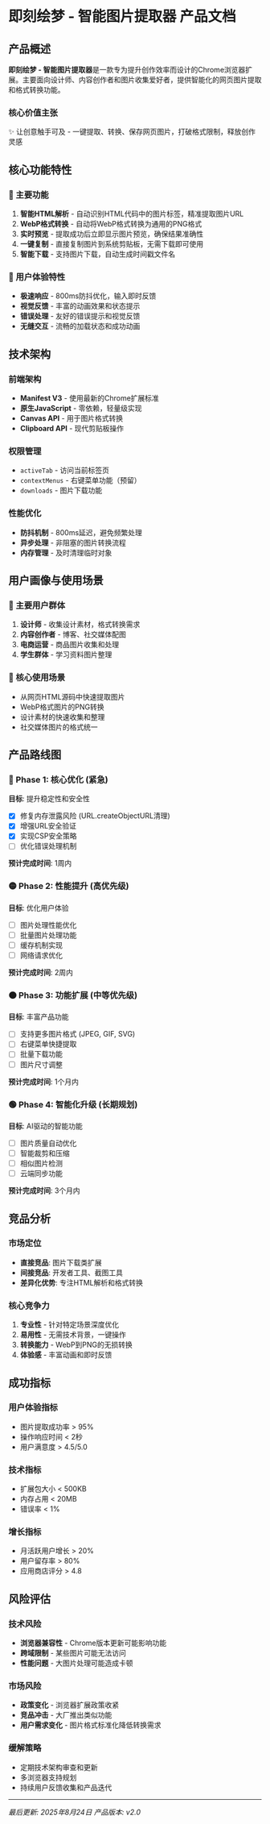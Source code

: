 # 即刻绘梦 - 智能图片提取器 产品文档

## 产品概述

**即刻绘梦 - 智能图片提取器**是一款专为提升创作效率而设计的Chrome浏览器扩展。主要面向设计师、内容创作者和图片收集爱好者，提供智能化的网页图片提取和格式转换功能。

### 核心价值主张
✨ 让创意触手可及 - 一键提取、转换、保存网页图片，打破格式限制，释放创作灵感

## 核心功能特性

### 🎯 主要功能
1. **智能HTML解析** - 自动识别HTML代码中的图片标签，精准提取图片URL
2. **WebP格式转换** - 自动将WebP格式转换为通用的PNG格式
3. **实时预览** - 提取成功后立即显示图片预览，确保结果准确性
4. **一键复制** - 直接复制图片到系统剪贴板，无需下载即可使用
5. **智能下载** - 支持图片下载，自动生成时间戳文件名

### 🚀 用户体验特性
- **极速响应** - 800ms防抖优化，输入即时反馈
- **视觉反馈** - 丰富的动画效果和状态提示
- **错误处理** - 友好的错误提示和视觉反馈
- **无缝交互** - 流畅的加载状态和成功动画

## 技术架构

### 前端架构
- **Manifest V3** - 使用最新的Chrome扩展标准
- **原生JavaScript** - 零依赖，轻量级实现
- **Canvas API** - 用于图片格式转换
- **Clipboard API** - 现代剪贴板操作

### 权限管理
- `activeTab` - 访问当前标签页
- `contextMenus` - 右键菜单功能（预留）
- `downloads` - 图片下载功能

### 性能优化
- **防抖机制** - 800ms延迟，避免频繁处理
- **异步处理** - 非阻塞的图片转换流程
- **内存管理** - 及时清理临时对象

## 用户画像与使用场景

### 🎨 主要用户群体
1. **设计师** - 收集设计素材，格式转换需求
2. **内容创作者** - 博客、社交媒体配图
3. **电商运营** - 商品图片收集和处理
4. **学生群体** - 学习资料图片整理

### 📱 核心使用场景
- 从网页HTML源码中快速提取图片
- WebP格式图片的PNG转换
- 设计素材的快速收集和整理
- 社交媒体图片的格式统一

## 产品路线图

### 🔴 Phase 1: 核心优化 (紧急)
**目标**: 提升稳定性和安全性
- [x] 修复内存泄露风险 (URL.createObjectURL清理)
- [x] 增强URL安全验证
- [x] 实现CSP安全策略
- [ ] 优化错误处理机制

**预计完成时间**: 1周内

### 🟡 Phase 2: 性能提升 (高优先级)
**目标**: 优化用户体验
- [ ] 图片处理性能优化
- [ ] 批量图片处理功能
- [ ] 缓存机制实现
- [ ] 网络请求优化

**预计完成时间**: 2周内

### 🟠 Phase 3: 功能扩展 (中等优先级)
**目标**: 丰富产品功能
- [ ] 支持更多图片格式 (JPEG, GIF, SVG)
- [ ] 右键菜单快捷提取
- [ ] 批量下载功能
- [ ] 图片尺寸调整

**预计完成时间**: 1个月内

### 🟢 Phase 4: 智能化升级 (长期规划)
**目标**: AI驱动的智能功能
- [ ] 图片质量自动优化
- [ ] 智能裁剪和压缩
- [ ] 相似图片检测
- [ ] 云端同步功能

**预计完成时间**: 3个月内

## 竞品分析

### 市场定位
- **直接竞品**: 图片下载类扩展
- **间接竞品**: 开发者工具、截图工具
- **差异化优势**: 专注HTML解析和格式转换

### 核心竞争力
1. **专业性** - 针对特定场景深度优化
2. **易用性** - 无需技术背景，一键操作
3. **转换能力** - WebP到PNG的无损转换
4. **体验感** - 丰富动画和即时反馈

## 成功指标

### 用户体验指标
- 图片提取成功率 > 95%
- 操作响应时间 < 2秒
- 用户满意度 > 4.5/5.0

### 技术指标
- 扩展包大小 < 500KB
- 内存占用 < 20MB
- 错误率 < 1%

### 增长指标
- 月活跃用户增长 > 20%
- 用户留存率 > 80%
- 应用商店评分 > 4.8

## 风险评估

### 技术风险
- **浏览器兼容性** - Chrome版本更新可能影响功能
- **跨域限制** - 某些图片可能无法访问
- **性能问题** - 大图片处理可能造成卡顿

### 市场风险
- **政策变化** - 浏览器扩展政策收紧
- **竞品冲击** - 大厂推出类似功能
- **用户需求变化** - 图片格式标准化降低转换需求

### 缓解策略
- 定期技术架构审查和更新
- 多浏览器支持规划
- 持续用户反馈收集和产品迭代

---

*最后更新: 2025年8月24日*
*产品版本: v2.0*